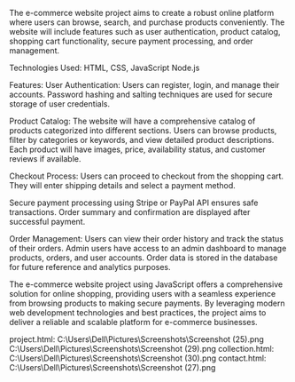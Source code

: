 The e-commerce website project aims to create a robust online platform where users can browse, search, and purchase products conveniently. The website will include features such as user authentication, product catalog, shopping cart functionality, secure payment processing, and order management.

Technologies Used:
 HTML, CSS, JavaScript  Node.js 
 
Features:
User Authentication:
Users can register, login, and manage their accounts.
Password hashing and salting techniques are used for secure storage of user credentials.

Product Catalog:
The website will have a comprehensive catalog of products categorized into different sections.
Users can browse products, filter by categories or keywords, and view detailed product descriptions.
Each product will have images, price, availability status, and customer reviews if available.

Checkout Process:
Users can proceed to checkout from the shopping cart.
They will enter shipping details and select a payment method.

Secure payment processing using Stripe or PayPal API ensures safe transactions.
Order summary and confirmation are displayed after successful payment.

Order Management:
Users can view their order history and track the status of their orders.
Admin users have access to an admin dashboard to manage products, orders, and user accounts.
Order data is stored in the database for future reference and analytics purposes.

The e-commerce website project using JavaScript offers a comprehensive solution for online shopping, providing users with a seamless experience from browsing products to making secure payments. By leveraging modern web development technologies and best practices, the project aims to deliver a reliable and scalable platform for e-commerce businesses.

project.html:
C:\Users\Dell\Pictures\Screenshots\Screenshot (25).png
C:\Users\Dell\Pictures\Screenshots\Screenshot (29).png
collection.html:
C:\Users\Dell\Pictures\Screenshots\Screenshot (30).png
contact.html:
C:\Users\Dell\Pictures\Screenshots\Screenshot (27).png




